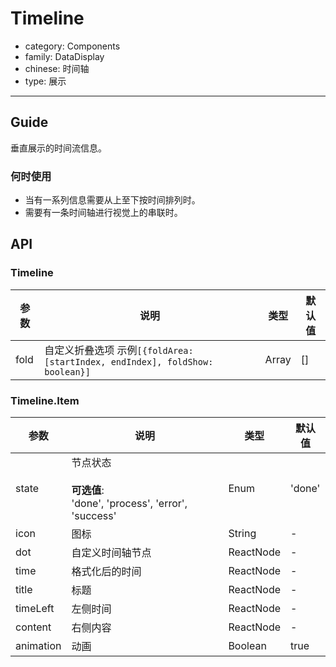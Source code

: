 # Timeline

-   category: Components
-   family: DataDisplay
-   chinese: 时间轴
-   type: 展示

---

## Guide

垂直展示的时间流信息。

### 何时使用

-   当有一系列信息需要从上至下按时间排列时。
-   需要有一条时间轴进行视觉上的串联时。

## API

### Timeline

| 参数   | 说明                                                                  | 类型    | 默认值 |
| ---- | ------------------------------------------------------------------- | ----- | --- |
| fold | 自定义折叠选项 示例`[{foldArea: [startIndex, endIndex], foldShow: boolean}]` | Array | \[] |

### Timeline.Item

| 参数        | 说明                                                            | 类型        | 默认值    |
| --------- | ------------------------------------------------------------- | --------- | ------ |
| state     | 节点状态<br><br>**可选值**:<br>'done', 'process', 'error', 'success' | Enum      | 'done' |
| icon      | 图标                                                            | String    | -      |
| dot       | 自定义时间轴节点                                                      | ReactNode | -      |
| time      | 格式化后的时间                                                       | ReactNode | -      |
| title     | 标题                                                            | ReactNode | -      |
| timeLeft  | 左侧时间                                                          | ReactNode | -      |
| content   | 右侧内容                                                          | ReactNode | -      |
| animation | 动画                                                            | Boolean   | true   |
